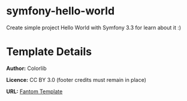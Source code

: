 # symfony-hello-world
Create simple project Hello World with Symfony 3.3 for learn about it :)



# Template Details

**Author:** Colorlib

**Licence:** CC BY 3.0 (footer credits must remain in place)

**URL:** [Fantom Template](https://colorlib.com/wp/template/fantom/)  

